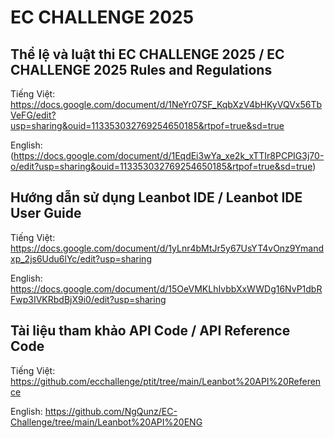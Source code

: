 # EC CHALLENGE 2025

## Thể lệ và luật thi EC CHALLENGE 2025 / EC CHALLENGE 2025 Rules and Regulations
Tiếng Việt: https://docs.google.com/document/d/1NeYr07SF_KqbXzV4bHKyVQVx56TbVeFG/edit?usp=sharing&ouid=113353032769254650185&rtpof=true&sd=true

English: (https://docs.google.com/document/d/1EqdEi3wYa_xe2k_xTTIr8PCPIG3j70-o/edit?usp=sharing&ouid=113353032769254650185&rtpof=true&sd=true)

## Hướng dẫn sử dụng Leanbot IDE / Leanbot IDE User Guide
Tiếng Việt: https://docs.google.com/document/d/1yLnr4bMtJr5y67UsYT4vOnz9Ymandxp_2js6Udu6lYc/edit?usp=sharing

English: https://docs.google.com/document/d/15OeVMKLhIvbbXxWWDg16NvP1dbRFwp3IVKRbdBjX9i0/edit?usp=sharing

## Tài liệu tham khảo API Code / API Reference Code
Tiếng Việt: https://github.com/ecchallenge/ptit/tree/main/Leanbot%20API%20Reference

English: https://github.com/NgQunz/EC-Challenge/tree/main/Leanbot%20API%20ENG
